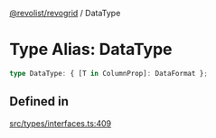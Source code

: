 [@revolist/revogrid](README.md) / DataType

# Type Alias: DataType

```ts
type DataType: { [T in ColumnProp]: DataFormat };
```

## Defined in

[src/types/interfaces.ts:409](https://github.com/revolist/revogrid/blob/08de4537b2052abd86ff4eb5461780401e3c4fcb/src/types/interfaces.ts#L409)
